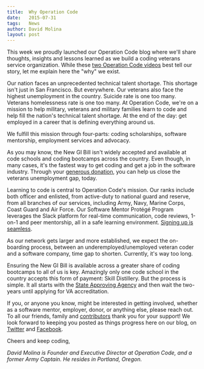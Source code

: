 ```yaml
---
title:  Why Operation Code
date:   2015-07-31
tags:   News
author: David Molina
layout: post
---
```

This week we proudly launched our Operation Code blog where we'll share thoughts, insights and lessons learned as we build a coding veterans service organization. While these [two Operation Code videos](https://operationcode.org/mission) best tell our story, let me explain here the "why" we exist.

Our nation faces an unprecedented technical talent shortage. This shortage isn't just in San Francisco. But everywhere. Our veterans also face the highest unemployment in the country. Suicide rate is one too many. Veterans homelessness rate is one too many. At Operation Code, we're on a mission to help military, veterans and military families learn to code and help fill the nation's technical talent shortage. At the end of the day: get employed in a career that is defining everything around us.

We fulfill this mission through four-parts: coding scholarships, software mentorship, employment services and advocacy.

As you may know, the New GI Bill isn't widely accepted and available at code schools and coding bootcamps across the country. Even though, in many cases, it's the fastest way to get coding and get a job in the software industry. Through your [generous donation](https://operationcode.org/donate), you can help us close the veterans unemployment gap, today.  

Learning to code is central to Operation Code's mission. Our ranks include both officer and enlisted, from active-duty to national guard and reserve, from all branches of our services, including Army, Navy, Marine Corps, Coast Guard and Air Force. Our Software Mentor Protégé Program leverages the Slack platform for real-time communication, code reviews, 1-on-1 and peer mentorship, all in a safe learning environment. [Signing up is seamless](https://operationcode.org/action).

As our network gets larger and more established, we expect the on-boarding process, between an underemployed/unemployed veteran coder and a software company, time gap to shorten. Currently, it's way too long.

Ensuring the New GI Bill is available across a greater share of coding bootcamps to all of us is key. Amazingly only one code school in the country accepts this form of payment: Skill Distillery. But the process is simple. It all starts with the [State Approving Agency](http://www.nasaa-vetseducation.com/Contacts.aspx) and then wait the two-years until applying for VA accreditation.

If you, or anyone you know, might be interested in getting involved, whether as a software mentor, employer, donor, or anything else, please reach out. To all our friends, family and [contributors](https://operationcode.org/contributors) thank you for your support! We look forward to keeping you posted as things progress here on our blog, on [Twitter](https://www.twitter.com/operation_code) and [Facebook](https://www.facebook.com/operationcode.org).

Cheers and keep coding,

*David Molina is Founder and Executive Director at Operation Code, and a former Army Captain. He resides in Portland, Oregon.*

